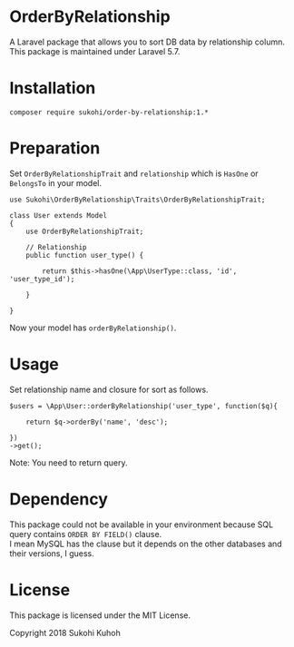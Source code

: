 # OrderByRelationship
A Laravel package that allows you to sort DB data by relationship column.  
This package is maintained under Laravel 5.7.

# Installation

    composer require sukohi/order-by-relationship:1.*

# Preparation

Set `OrderByRelationshipTrait` and `relationship` which is `HasOne` or `BelongsTo` in your model.

    use Sukohi\OrderByRelationship\Traits\OrderByRelationshipTrait;

    class User extends Model
    {
        use OrderByRelationshipTrait;
        
        // Relationship
        public function user_type() {
    
            return $this->hasOne(\App\UserType::class, 'id', 'user_type_id');
    
        }

    }
    
Now your model has `orderByRelationship()`.

# Usage

Set relationship name and closure for sort as follows.

    $users = \App\User::orderByRelationship('user_type', function($q){

        return $q->orderBy('name', 'desc');

    })
    ->get();
    
Note: You need to return query.

# Dependency

This package could not be available in your environment because SQL query contains `ORDER BY FIELD()` clause.  
I mean MySQL has the clause but it depends on the other databases and their versions, I guess.

# License
This package is licensed under the MIT License.

Copyright 2018 Sukohi Kuhoh